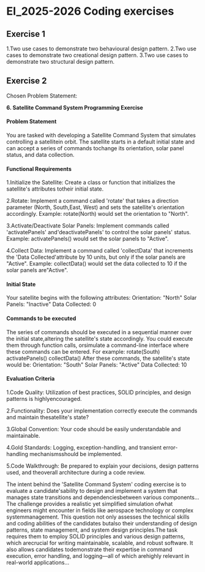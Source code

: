 # EI_2025-2026 Coding exercises

## Exercise 1 
1.Two use cases to demonstrate two behavioural design pattern.
2.Two use cases to demonstrate two creational design pattern. 
3.Two use cases to demonstrate two structural design pattern.


## Exercise 2
Chosen Problem Statement:

**6. Satellite Command System Programming Exercise**
#### Problem Statement
You are tasked with developing a Satellite Command System that simulates controlling a satellitein orbit. The satellite starts in a default initial state and can accept a series of commands tochange its orientation, solar panel status, and data collection.

#### Functional Requirements
1.Initialize the Satellite: Create a class or function that initializes the satellite's attributes totheir initial state.

2.Rotate: Implement a command called 'rotate' that takes a direction parameter (North, South,East, West) and sets the satellite's orientation accordingly.
Example:
rotate(North)
would set the orientation to "North".

3.Activate/Deactivate Solar Panels: Implement commands called 'activatePanels' and'deactivatePanels' to control the solar panels' status.
Example:
activatePanels()
would set the solar panels to "Active".

4.Collect Data: Implement a command called 'collectData' that increments the 'Data Collected'attribute by 10 units, but only if the solar panels are "Active".
Example:
collectData()
would set the data collected to 10 if the solar panels are"Active".

#### Initial State
Your satellite begins with the following attributes:
Orientation: "North"
Solar Panels: "Inactive"
Data Collected: 0
#### Commands to be executed
The series of commands should be executed in a sequential manner over the initial state,altering the satellite's state accordingly. You could execute them through function calls, orsimulate a command-line interface where these commands can be entered.
For example:
rotate(South)
activatePanels()
collectData()
After these commands, the satellite's state would be:
Orientation: "South"
Solar Panels: "Active"
Data Collected: 10
#### Evaluation Criteria
1.Code Quality: Utilization of best practices, SOLID principles, and design patterns is highlyencouraged.

2.Functionality: Does your implementation correctly execute the commands and maintain thesatellite's state?

3.Global Convention: Your code should be easily understandable and maintainable.

4.Gold Standards: Logging, exception-handling, and transient error-handling mechanismsshould be implemented.

5.Code Walkthrough: Be prepared to explain your decisions, design patterns used, and theoverall architecture during a code review.

The intent behind the 'Satellite Command System' coding exercise is to evaluate a candidate'sability to design and implement a system that manages state transitions and dependenciesbetween various components... The challenge provides a realistic yet simplified simulation ofwhat engineers might encounter in fields like aerospace technology or complex systemmanagement.
This question not only assesses the technical skills and coding abilities of the candidates butalso their understanding of design patterns, state management, and system design principles.The task requires them to employ SOLID principles and various design patterns, which arecrucial for writing maintainable, scalable, and robust software. It also allows candidates todemonstrate their expertise in command execution, error handling, and logging—all of which arehighly relevant in real-world applications...

